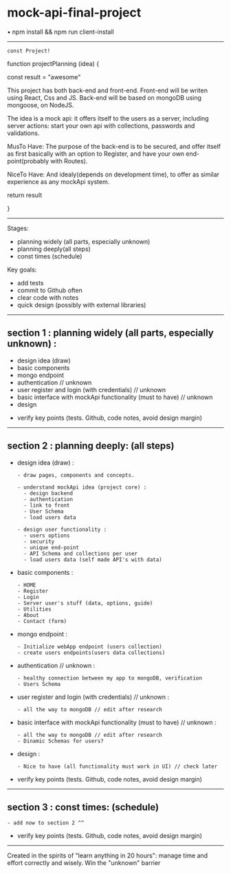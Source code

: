 # mock-api-final-project

• npm install  &&  npm run client-install


------------------------------------




    const Project!


function projectPlanning (idea) {
  
  const result = "awesome"


This project has both back-end and front-end. 
Front-end will be writen using React, Css and JS.
Back-end will be based on mongoDB using mongoose, on NodeJS.

The idea is a mock api: it offers itself to the users as a server, including server actions: 
start your own api with collections, passwords and validations.

MusTo Have:
The purpose of the back-end is to be secured, and offer itself as first basically with an option to Register, and have your own end-point(probably with Routes).

NiceTo Have:
And idealy(depends on development time), to offer as similar experience as any mockApi system.


  return result

}

------------------------------------


Stages:
- planning widely (all parts, especially unknown)
- planning deeply(all steps)
- const times (schedule)

Key goals:
- add tests
- commit to Github often
- clear code with notes
- quick design (possibly with external libraries)

------------------------------------

## section 1 :  planning widely (all parts, especially unknown) :

- design idea (draw)
- basic components
- mongo endpoint
- authentication // unknown
- user register and login (with credentials) // unknown
- basic interface with mockApi functionality (must to have) // unknown
- design

* verify key points (tests. Github, code notes, avoid design margin)

------------------------------------

## section 2 :  planning deeply: (all steps)

- design idea (draw) :

      - draw pages, components and concepts.

      - understand mockApi idea (project core) :
        - design backend
        - authentication
        - link to front
        - User Schema
        - load users data

      - design user functionality :
        - users options
        - security
        - unique end-point
        - API Schema and collections per user
        - load users data (self made API's with data)

- basic components :

      - HOME
      - Register
      - Login
      - Server user's stuff (data, options, guide)
      - Utilities
      - About
      - Contact (form)

- mongo endpoint :

      - Initialize webApp endpoint (users collection)
      - create users endpoints(users data collections)

- authentication // unknown :

      - healthy connection between my app to mongoDB, verification 
      - Users Schema

- user register and login (with credentials) // unknown :

      - all the way to mongoDB // edit after research

- basic interface with mockApi functionality (must to have) // unknown :

      - all the way to mongoDB // edit after research
      - Dinamic Schemas for users?

- design :

      - Nice to have (all functionality must work in UI) // check later

* verify key points (tests. Github, code notes, avoid design margin)

------------------------------------

## section 3 :  const times: (schedule)

    - add now to section 2 ^^

* verify key points (tests. Github, code notes, avoid design margin)

------------------------------------

Created in the spirits of "learn anything in 20 hours": manage time and effort correctly and wisely. Win the "unknown" barrier